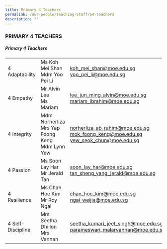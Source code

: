 ```yaml
---
title: Primary 4 Teachers
permalink: /our-people/teaching-staff/p4-teachers
description: ""
---
```


### PRIMARY 4 TEACHERS

##### Primary 4 Teachers

|  	|  	|  	|
|---	|---	|---	|
| 4 Adaptability 	| Ms Koh Mei Shan<br>Mdm Yoo Pei Li 	| [koh\_mei\_shan@moe.edu.sg](mailto:koh_mei_shan@moe.edu.sg) <br>[yoo\_pei\_li@moe.edu.sg](mailto:yoo_pei_li@moe.edu.sg) 	|
| 4 Empathy 	| Mr Alvin Lee<br>Ms Mariam 	| [lee\_jun\_ming\_alvin@moe.edu.sg](mailto:lee_jun_ming_alvin@moe.edu.sg) <br>[mariam\_ibrahim@moe.edu.sg](mailto:mariam_ibrahim@moe.edu.sg) 	|
| 4 Integrity<br> 	| Mdm Norherliza<br>Mrs Yap Foong Keng<br>Mdm Lynn Yew 	| [norherliza\_ab\_rahim@moe.edu.sg](mailto:norherliza_ab_rahim@moe.edu.sg) <br>[mok\_foong\_keng@moe.edu.sg](mailto:mok_foong_keng@moe.edu.sg) <br>[yew\_seok\_chun@moe.edu.sg](mailto:yew_seok_chun@moe.edu.sg)	|
| 4 Passion 	| Ms Soon Lay Har<br>Mr Jerald Tan 	| [soon\_lay\_har@moe.edu.sg](mailto:soon_lay_har@moe.edu.sg) <br>[tan\_sheng\_yang\_jerald@moe.edu.sg](mailto:tan_sheng_yang_jerald@moe.edu.sg)	|
| 4 Resilience 	| Ms Chan Hoe Kim<br>Mr Roy Ngai 	| [chan\_hoe\_kim@moe.edu.sg](mailto:chan_hoe_kim@moe.edu.sg) <br>[ngai\_weijie@moe.edu.sg](mailto:ngai_weijie@moe.edu.sg) 	|
| 4 Self-Discipline 	| Mrs Seetha Dhillon<br>Mrs Vannan 	| [seetha\_kumari\_jeet\_singh@moe.edu.sg](mailto:seetha_kumari_jeet_singh@moe.edu.sg) <br>[parameswari\_malarvannan@moe.edu.sg](mailto:parameswari_malarvannan@moe.edu.sg)	|